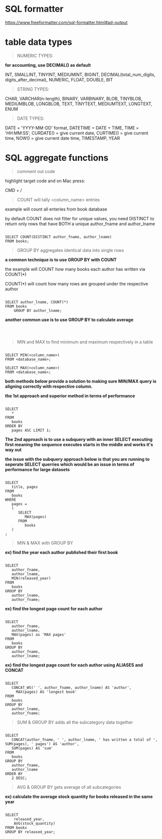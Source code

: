 # SQL formatter

https://www.freeformatter.com/sql-formatter.html#ad-output

# table data types

> NUMERIC TYPES:

**for accounting, use DECIMAL() as default**

INT, SMALLINT, TINYINT, MEDIUMINT,
BIGINT,
DECIMAL(total_num_digits, digits_after_decimal),
NUMERIC, FLOAT,
DOUBLE, BIT

> STRING TYPES:

CHAR, VARCHAR(n-length), BINARY, VARBINARY,
BLOB, TINYBLOB, MEDIUMBLOB, LONGBLOB,
TEXT, TINYTEXT, MEDIUMTEXT, LONGTEXT,
ENUM

> DATE TYPES:

DATE = 'YYYY-MM-DD' format,
DATETIME = DATE + TIME, 
TIME = 'HH:MM:SS',
CURDATE() = give current date,
CURTIME() = give current time,
NOW() = give current date time,
TIMESTAMP, 
YEAR

# SQL aggregate functions

> comment out code

highlight target code and on Mac press: 

CMD + / 

> COUNT will tally <column_name> entries

example will count all enteries from book database

by default COUNT does not filter for unique values, you need DISTINCT to return only rows that have BOTH a unique author_fname and author_lname

```

SELECT COUNT(DISTINCT author_fname, author_lname)
FROM books;

```

> GROUP BY aggregates identical data into single rows

**a common technique is to use GROUP BY with COUNT**

the example will COUNT how many books each author has written via COUNT(*) 

COUNT(*) will count how many rows are grouped under the respective author

```

SELECT author_lname, COUNT(*)
FROM books
	GROUP BY author_lname;

```

**another common use is to use GROUP BY to calculate average**

```



```

> MIN and MAX to find minimum and maximum respectively in a table

```

SELECT MIN(<column_name>)
FROM <database_name>;

SELECT MAX(<column_name>)
FROM <database_name>;

```

**both methods below provide a solution to making sure MIN/MAX query is aligning correctly with respective column.**

**the 1st approach and superior method in terms of performance**

```

SELECT
   * 
FROM
   books 
ORDER BY
   pages ASC LIMIT 1;

```

**The 2nd approach is to use a subquery with an inner SELECT executing first meaning the sequence executes starts in the middle and works it's way out**

**the issue with the subquery approach below is that you are running to seperate SELECT querries which would be an issue in terms of performance for large datasets**

```

SELECT
   title, pages
FROM
   books
WHERE
   pages =
   (
      SELECT
         MAX(pages)
      FROM
         books
   )
;

```

> MIN & MAX with GROUP BY

**ex) find the year each author published their first book**

```

SELECT
   author_fname,
   author_lname,
   MIN(released_year)
FROM
   books
GROUP BY
   author_lname,
   author_fname;

```

**ex) find the longest page count for each author**

```

SELECT
   author_fname,
   author_lname,
   MAX(pages) as 'MAX pages' 
FROM
   books 
GROUP BY
   author_fname,
   author_lname;

```

**ex) find the longest page count for each author using ALIASES and CONCAT**

```

SELECT
   CONCAT_WS(' ', author_fname, author_lname) AS 'author',
	 MAX(pages) AS 'longest book'
FROM
   books
GROUP BY
   author_lname,
   author_fname;

```

> SUM & GROUP BY adds all the subcategory data together


```

SELECT
   CONCAT(author_fname, ' ', author_lname, ' has written a total of ', SUM(pages), ' pages') AS 'author',
   SUM(pages) AS 'sum' 
FROM
   books 
GROUP BY
   author_fname,
   author_lname 
ORDER BY
   2 DESC;

```

> AVG & GROUP BY gets average of all subcategories

**ex) calculate the average stock quantity for books released in the same year**

```

SELECT
    released_year,
    AVG(stock_quantity)
FROM books
GROUP BY released_year;

```


